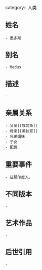 category:: 人类
## 姓名
	- 墨多斯
## 别名
	- Medus
## 描述
	-
## 亲属关系
	- 父亲[[埃勾斯]]
	- 母亲[[美狄亚]]
	- 兄弟姐妹
	- 子女
	- 配偶
## 重要事件
	- 征服印度人。
## 不同版本
	-
## 艺术作品
	-
## 后世引用
	-
